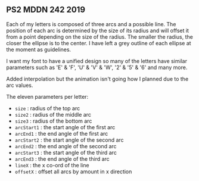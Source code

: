 ## PS2 MDDN 242 2019

Each of my letters is composed of three arcs and a possible line. The position of each arc is determined by the size of its radius and will offset it from a point depending on the size of the radius. The smaller the radius, the closer the ellipse is to the center. I have left a grey outline of each ellipse at the moment as guidelines.

I want my font to have a unified design so many of the letters have similar parameters such as 'E' & 'F', 'U' & 'V' & 'W', '2' & '5' & '6' and many more.

Added interpolation but the animation isn't going how I planned due to the arc values.

The eleven parameters per letter:
  * `size` : radius of the top arc
  * `size2` : radius of the middle arc
  * `size3` : radius of the bottom arc
  * `arcStart1` : the start angle of the first arc
  * `arcEnd1` : the end angle of the first arc
  * `arcStart2` : the start angle of the second arc
  * `arcEnd2` : the end angle of the second arc
  * `arcStart3` : the start angle of the third arc
  * `arcEnd3` : the end angle of the third arc
  * `lineX` : the x co-ord of the line
  * `offsetX` : offset all arcs by amount in x direction
